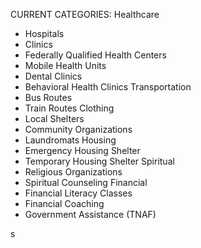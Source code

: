 CURRENT CATEGORIES:
Healthcare
- Hospitals
- Clinics
- Federally Qualified Health Centers
- Mobile Health Units
- Dental Clinics
- Behavioral Health Clinics
Transportation
- Bus Routes
- Train Routes
Clothing
- Local Shelters
- Community Organizations
- Laundromats
Housing
- Emergency Housing Shelter
- Temporary Housing Shelter
Spiritual
- Religious Organizations
- Spiritual Counseling
Financial
- Financial Literacy Classes
- Financial Coaching
- Government Assistance (TNAF)

s